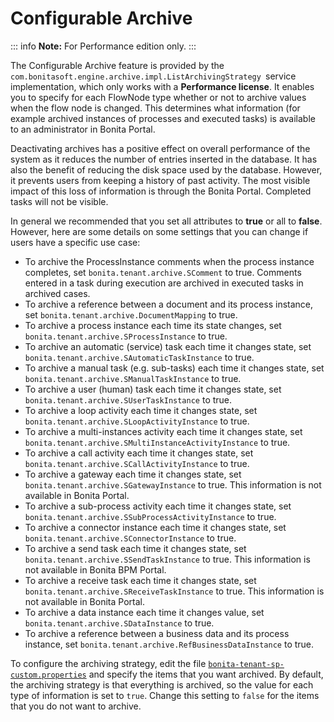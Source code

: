 # Configurable Archive

::: info
**Note:** For Performance edition only.
:::

The Configurable Archive feature is provided by the `com.bonitasoft.engine.archive.impl.ListArchivingStrategy `service implementation, which only works with a **Performance license**. 
It enables you to specify for each FlowNode type whether or not to archive values when the flow node is changed. This determines what information 
(for example archived instances of processes and executed tasks) is available to an administrator in Bonita Portal.

Deactivating archives has a positive effect on overall performance of the system as it reduces the number of entries inserted in the database. It has also the benefit of reducing the disk space used by the database. 
However, it prevents users from keeping a history of past activity. The most visible impact of this loss of information is through the Bonita Portal. Completed tasks will not be visible.

In general we recommended that you set all attributes to **true** or all to **false**. However, here are some details on some settings that you can change if users have a specific use case:

* To archive the ProcessInstance comments when the process instance completes, set `bonita.tenant.archive.SComment` to true. Comments entered in a task during execution are archived in executed tasks in archived cases.
* To archive a reference between a document and its process instance, set `bonita.tenant.archive.DocumentMapping` to true. 
* To archive a process instance each time its state changes, set `bonita.tenant.archive.SProcessInstance` to true.
* To archive an automatic (service) task each time it changes state, set `bonita.tenant.archive.SAutomaticTaskInstance` to true. 
* To archive a manual task (e.g. sub-tasks) each time it changes state, set `bonita.tenant.archive.SManualTaskInstance` to true.
* To archive a user (human) task each time it changes state, set `bonita.tenant.archive.SUserTaskInstance` to true. 
* To archive a loop activity each time it changes state, set `bonita.tenant.archive.SLoopActivityInstance` to true.
* To archive a multi-instances activity each time it changes state, set `bonita.tenant.archive.SMultiInstanceActivityInstance` to true. 
* To archive a call activity each time it changes state, set `bonita.tenant.archive.SCallActivityInstance` to true. 
* To archive a gateway each time it changes state, set `bonita.tenant.archive.SGatewayInstance` to true. This information is not available in Bonita Portal.
* To archive a sub-process activity each time it changes state, set `bonita.tenant.archive.SSubProcessActivityInstance` to true. 
* To archive a connector instance each time it changes state, set `bonita.tenant.archive.SConnectorInstance` to true. 
* To archive a send task each time it changes state, set `bonita.tenant.archive.SSendTaskInstance` to true. This information is not available in Bonita BPM Portal.
* To archive a receive task each time it changes state, set `bonita.tenant.archive.SReceiveTaskInstance` to true. This information is not available in Bonita Portal.
* To archive a data instance each time it changes value, set `bonita.tenant.archive.SDataInstance` to true. 
* To archive a reference between a business data and its process instance, set `bonita.tenant.archive.RefBusinessDataInstance` to true. 

To configure the archiving strategy, edit the file [`bonita-tenant-sp-custom.properties`](BonitaBPM_platform_setup.md) and specify the items that you want archived. 
By default, the archiving strategy is that everything is archived, so the value for each type of information is set to `true`. Change this setting to `false` for the items that you do not want to archive.
